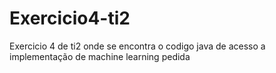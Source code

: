 # Exercicio4-ti2
Exercicio 4 de ti2 onde se encontra o codigo java de acesso a implementação de machine learning pedida
